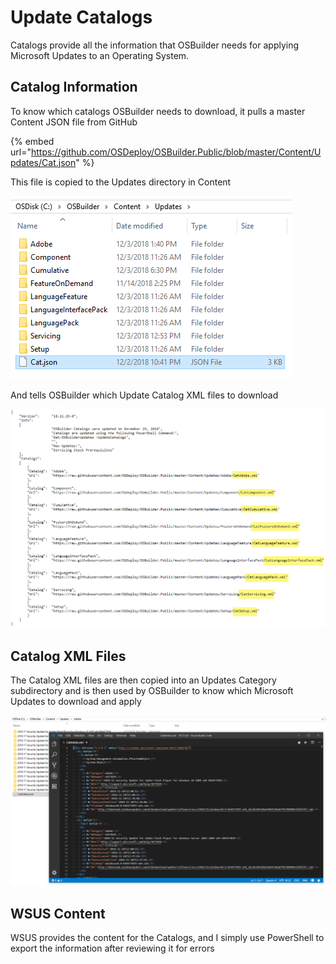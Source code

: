 # Update Catalogs

Catalogs provide all the information that OSBuilder needs for applying Microsoft Updates to an Operating System.

## Catalog Information

To know which catalogs OSBuilder needs to download, it pulls a master Content JSON file from GitHub

{% embed url="https://github.com/OSDeploy/OSBuilder.Public/blob/master/Content/Updates/Cat.json" %}

This file is copied to the Updates directory in Content

![](../../.gitbook/assets/2018-12-04_16-59-04.png)

And tells OSBuilder which Update Catalog XML files to download

![](../../.gitbook/assets/2018-12-04_16-57-05.png)

## Catalog XML Files

The Catalog XML files are then copied into an Updates Category subdirectory and is then used by OSBuilder to know which Microsoft Updates to download and apply

![](../../.gitbook/assets/2018-12-04_17-01-43.png)

## WSUS Content

WSUS provides the content for the Catalogs, and I simply use PowerShell to export the information after reviewing it for errors

